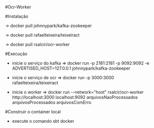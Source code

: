 #Ocr-Worker

#Instalação

-> docker pull johnnypark/kafka-zookeeper

-> docker pull rafaelteixeira/teixeiract

-> docker pull rsalcir/ocr-worker
 
#Execução

* inicie o serviço do kafka
 => docker run -p 2181:2181 -p 9092:9092 -e ADVERTISED_HOST=127.0.0.1 johnnypark/kafka-zookeeper
 
* inicie o serviço de ocr
 => docker run -p 3000:3000 rafaelteixeira/teixeiract
 
* inicie o worker
 => docker run --network="host" rsalcir/ocr-worker http://localhost:3000 localhost:9092 arquivosNaoProcessados arquivosProcessados arquivosComErro
 
#Construir o container local

* execute o comando sbt docker